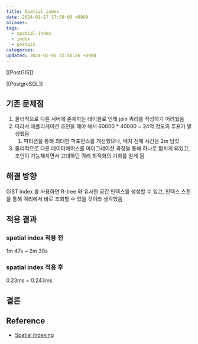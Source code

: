 ```yaml
---
title: Spatial index
date: 2024-01-17 17:50:00 +0900
aliases: 
tags:
  - spatial-index
  - index
  - postgis
categories: 
updated: 2024-02-05 22:40:26 +0900
---
```


[[PostGIS]]

[[PostgreSQL]]

## 기존 문제점

1. 물리적으로 다른 서버에 존재하는 테이블로 인해 join 쿼리를 작성하기 어려웠음
2. 따라서 애플리케이션 조인을 해야 해서 60000 * 40000 = 24억 정도의 루프가 발생했음
    1. 파티션을 통해 최대한 퍼포먼스를 개선했으나, 배치 전체 시간은 2m 남짓
3. 물리적으로 다른 데이터베이스를 마이그레이션 과정을 통해 하나로 합치게 되었고, 조인이 가능해지면서 고대하던 쿼리 최적화의 기회를 얻게 됨

## 해결 방향

GIST index 를 사용하면 R-tree 와 유사한 공간 인덱스를 생성할 수 있고, 인덱스 스캔을 통해 쿼리에서 바로 조회할 수 있을 것이라 생각했음

## 적용 결과

### spatial index 적용 전

1m 47s ~ 2m 30s

### spatial index 적용 후

0.23ms ~ 0.243ms

## 결론

## Reference

- [Spatial Indexing](https://postgis.net/workshops/postgis-intro/indexing.html)